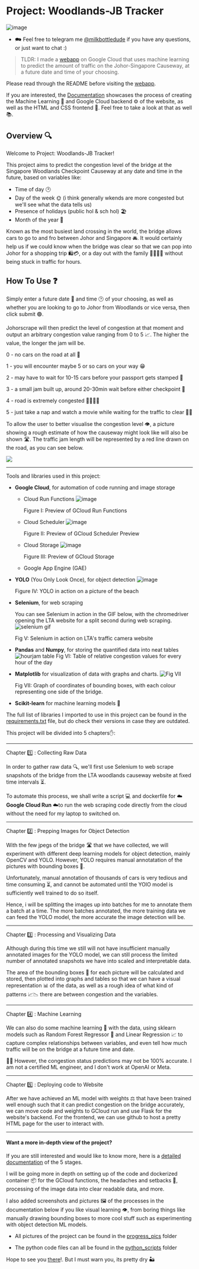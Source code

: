 # Project: Woodlands-JB Tracker

![image](progress_pics/project_banner.jpg)

- 🗪 Feel free to telegram me [@milkbottledude](https://t.me/milkbottledude) if you have any questions, or just want to chat :)

> TLDR: I made a [webapp](https://sapient-metrics-436909-v6.as.r.appspot.com/) on Google Cloud that uses machine learning to predict the amount of traffic on the Johor-Singapore Causeway, at a future date and time of your choosing.

Please read through the README before visiting the [webapp](https://sapient-metrics-436909-v6.appspot.com/#1739003720204209127). 

If you are interested, the [Documentation](Documentation.md) showcases the process of creating the Machine Learning 🤖 and Google Cloud backend ⚙️ of the website, as well as the HTML and CSS frontend 📱. Feel free to take a look at that as well 📚.

## Overview 🔍
Welcome to Project: Woodlands-JB Tracker!

This project aims to predict the congestion level of the bridge at the Singapore Woodlands Checkpoint Causeway at any date and time in the future, based on variables like:
- Time of day 🕑 
- Day of the week 🌞 (i think generally wkends are more congested but we'll see what the data tells us)
- Presence of holidays (public hol & sch hol) 🏖️
- Month of the year 📅

Known as the most busiest land crossing in the world, the bridge allows cars to go to and fro between Johor and Singapore 🚘. It would certainly help us if we could know when the bridge was clear so that we can pop into Johor for a shopping trip 🛍️💳, or a day out with the family 👨‍👩‍👧🥂 without being stuck in traffic for hours.

## How To Use ❓
Simply enter a future date 📅 and time 🕑 of your choosing, as well as whether you are looking to go to Johor from Woodlands or vice versa, then click submit 🟢. 

Johorscrape will then predict the level of congestion at that moment and output an arbitrary congestion value ranging from 0 to 5 📈. The higher the value, the longer the jam will be.

0 - no cars on the road at all 🤩

1 - you will encounter maybe 5 or so cars on your way 😁

2 - may have to wait for 10-15 cars before your passport gets stamped 🙂

3 - a small jam built up, around 20-30min wait before either checkpoint 🤨

4 - road is extremely congested 🚙😭🚗💨

5 - just take a nap and watch a movie while waiting for the traffic to clear 🤮😴

To allow the user to better visualise the congestion level 👁️, a picture showing a rough estimate of how the causeway might look like will also be shown 🛣️. The traffic jam length will be represented by a red line drawn on the road, as you can see below.

![](progress_pics/Fig-5.6-zero_to_five_pics.gif)

---

Tools and libraries used in this project:

- **Google Cloud**, for automation of code running and image storage
    - Cloud Run Functions
    ![image](progress_pics/Fig-I-gcloud_run_functions_preview.jpg)

        Figure I: Preview of GCloud Run Functions

    - Cloud Scheduler
    ![image](progress_pics/Fig-II-gcloud_scheduler_preview.jpg)

        Figure II: Preview of GCloud Scheduler Preview

    - Cloud Storage
    ![image](progress_pics/Fig-III-gcloud_storage_preview.jpg)

        Figure III: Preview of GCloud Storage
      
    - Google App Engine (GAE)

- **YOLO** (You Only Look Once), for object detection 
    ![image](progress_pics/Fig-IV-yolo_beachscreenshot.jpg)

    Figure IV: YOLO in action on a picture of the beach

- **Selenium**, for web scraping

    You can see Selenium in action in the GIF below, with the chromedriver opening the LTA website for a split second during web scraping.
  ![selenium gif](progress_pics/Fig-V-selenium_screenrecord.gif)


    Fig V: Selenium in action on LTA's traffic camera website

- **Pandas** and **Numpy**, for storing the quantified data into neat tables
    ![hourjam table](progress_pics/Fig-VI-hourjam_table.jpg)
    Fig VI: Table of relative congestion values for every hour of the day

- **Matplotlib** for visualization of data with graphs and charts.
    ![Fig VII](progress_pics/Fig-VII-coords_colour_classified.jpg)

    Fig VII: Graph of coordinates of bounding boxes, with each colour representing one side of the bridge.

- **Scikit-learn** for machine learning models 🤖

The full list of libraries I imported to use in this project can be found in the [requirements.txt](miscellaneous/requirements.txt) file, but do check their versions in case they are outdated.

This project will be divided into 5 chapters✋:

---

Chapter 1️⃣ : Collecting Raw Data

In order to gather raw data 🔍, we'll first use Selenium to web scrape snapshots of the bridge from the LTA woodlands causeway website at fixed time intervals ⏳. 

To automate this process, we shall write a script 💻 and dockerfile for ☁️**Google Cloud Run** ☁️to run the web scraping code directly from the cloud without the need for my laptop to switched on.

---

Chapter 2️⃣ : Prepping Images for Object Detection

With the few jpegs of the bridge 🛣️ that we have collected, we will experiment with different deep learning models for object detection, mainly OpenCV and YOLO. However, YOLO requires manual annotatation of the pictures with bounding boxes 🔲.

Unfortunately, manual annotation of thousands of cars is very tedious and time consuming ⏳, and cannot be automated until the YOlO model is sufficiently well trained to do so itself. 

Hence, i will be splitting the images up into batches for me to annotate them a batch at a time. The more batches annotated, the more training data we can feed the YOLO model, the more accurate the image detection will be.

---

Chapter 3️⃣ : Processing and Visualizing Data 

Although during this time we still will not have insufficient manually annotated images for the YOLO model, we can still process the limited number of annotated snapshots we have into scaled and interpretable data. 

The area of the bounding boxes 🔲 for each picture will be calculated and stored, then plotted into graphs and tables so that we can have a visual representation 📊 of the data, as well as a rough idea of what kind of patterns 📈📉 there are between congestion and the variables. 

---

Chapter 4️⃣ : Machine Learning

We can also do some machine learning 🤖 with the data, using sklearn models such as Random Forest Regressor 🌳 and Linear Regression 📈 to capture complex relationships between variables, and even tell how much traffic will be on the bridge at a future time and date. 

🙋‍♂️ However, the congestion status predictions may not be 100% accurate. I am not a certified ML engineer, and I don't work at OpenAI or Meta.

---

Chapter 5️⃣ : Deploying code to Website

After we have achieved an ML model with weights ⚖️ that have been trained well enough such that it can predict congestion on the bridge accurately, we can move code and weights to GCloud run and use Flask for the website's backend. For the frontend, we can use github to host a pretty HTML page for the user to interact with.

---

#### Want a more in-depth view of the project?

If you are still interested and would like to know more, here is a [detailed documentation](Documentation.md) of the 5 stages.

I will be going more in depth on setting up of the code and dockerized container 📦 for the GCloud functions, the headaches and setbacks 🤕, processing of the image data into clear readable data, and more. 

I also added screenshots and pictures 🖼️ of the processes in the documentation below if you like visual learning 👁️, from boring things like manually drawing bounding boxes to more cool stuff such as experimenting with object detection ML models.

- All pictures of the project can be found in the [progress_pics](progress_pics/) folder

- The python code files can all be found in the [python_scripts](python_scripts/) folder

Hope to see you [there](Documentation.md)!. But I must warn you, its pretty dry 🏜️


